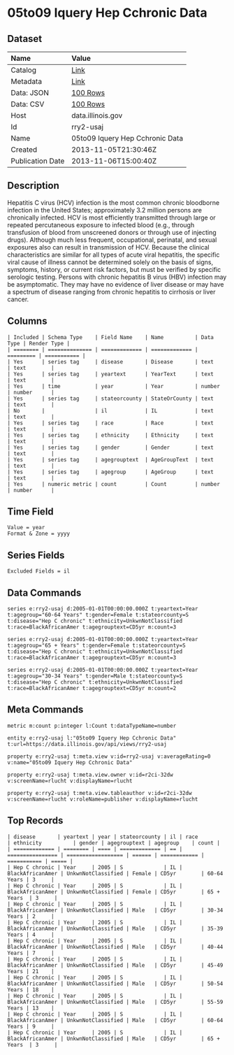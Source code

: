 # 05to09 Iquery Hep Cchronic Data

## Dataset

| Name | Value |
| :--- | :---- |
| Catalog | [Link](https://catalog.data.gov/dataset/05to09-iquery-hep-cchronic-data-61bb1) |
| Metadata | [Link](https://data.illinois.gov/api/views/rry2-usaj) |
| Data: JSON | [100 Rows](https://data.illinois.gov/api/views/rry2-usaj/rows.json?max_rows=100) |
| Data: CSV | [100 Rows](https://data.illinois.gov/api/views/rry2-usaj/rows.csv?max_rows=100) |
| Host | data.illinois.gov |
| Id | rry2-usaj |
| Name | 05to09 Iquery Hep Cchronic Data |
| Created | 2013-11-05T21:30:46Z |
| Publication Date | 2013-11-06T15:00:40Z |

## Description

Hepatitis C virus (HCV) infection is the most common chronic bloodborne infection in the United States; approximately 3.2 million persons are chronically infected.  HCV is most efficiently transmitted through large or repeated percutaneous exposure to infected blood (e.g., through transfusion of blood from unscreened donors or through use of injecting drugs). Although much less frequent, occupational, perinatal, and sexual exposures also can result in transmission of HCV. Because the clinical characteristics are similar for all types of acute viral hepatitis, the specific viral cause of illness cannot be determined solely on the basis of signs, symptoms, history, or current risk factors, but must be verified by specific serologic testing. Persons with chronic hepatitis B virus (HBV) infection may be asymptomatic. They may have no evidence of liver disease or may have a spectrum of disease ranging from chronic hepatitis to cirrhosis or liver cancer.

## Columns

```ls
| Included | Schema Type    | Field Name    | Name          | Data Type | Render Type |
| ======== | ============== | ============= | ============= | ========= | =========== |
| Yes      | series tag     | disease       | Disease       | text      | text        |
| Yes      | series tag     | yeartext      | YearText      | text      | text        |
| Yes      | time           | year          | Year          | number    | number      |
| Yes      | series tag     | stateorcounty | StateOrCounty | text      | text        |
| No       |                | il            | IL            | text      | text        |
| Yes      | series tag     | race          | Race          | text      | text        |
| Yes      | series tag     | ethnicity     | Ethnicity     | text      | text        |
| Yes      | series tag     | gender        | Gender        | text      | text        |
| Yes      | series tag     | agegrouptext  | AgeGroupText  | text      | text        |
| Yes      | series tag     | agegroup      | AgeGroup      | text      | text        |
| Yes      | numeric metric | count         | Count         | number    | number      |
```

## Time Field

```ls
Value = year
Format & Zone = yyyy
```

## Series Fields

```ls
Excluded Fields = il
```

## Data Commands

```ls
series e:rry2-usaj d:2005-01-01T00:00:00.000Z t:yeartext=Year t:agegroup="60-64 Years" t:gender=Female t:stateorcounty=S t:disease="Hep C chronic" t:ethnicity=UnkwnNotClassified t:race=BlackAfricanAmer t:agegrouptext=CD5yr m:count=3

series e:rry2-usaj d:2005-01-01T00:00:00.000Z t:yeartext=Year t:agegroup="65 + Years" t:gender=Female t:stateorcounty=S t:disease="Hep C chronic" t:ethnicity=UnkwnNotClassified t:race=BlackAfricanAmer t:agegrouptext=CD5yr m:count=3

series e:rry2-usaj d:2005-01-01T00:00:00.000Z t:yeartext=Year t:agegroup="30-34 Years" t:gender=Male t:stateorcounty=S t:disease="Hep C chronic" t:ethnicity=UnkwnNotClassified t:race=BlackAfricanAmer t:agegrouptext=CD5yr m:count=2
```

## Meta Commands

```ls
metric m:count p:integer l:Count t:dataTypeName=number

entity e:rry2-usaj l:"05to09 Iquery Hep Cchronic Data" t:url=https://data.illinois.gov/api/views/rry2-usaj

property e:rry2-usaj t:meta.view v:id=rry2-usaj v:averageRating=0 v:name="05to09 Iquery Hep Cchronic Data"

property e:rry2-usaj t:meta.view.owner v:id=r2ci-32dw v:screenName=rlucht v:displayName=rlucht

property e:rry2-usaj t:meta.view.tableauthor v:id=r2ci-32dw v:screenName=rlucht v:roleName=publisher v:displayName=rlucht
```

## Top Records

```ls
| disease       | yeartext | year | stateorcounty | il | race             | ethnicity          | gender | agegrouptext | agegroup    | count | 
| ============= | ======== | ==== | ============= | == | ================ | ================== | ====== | ============ | =========== | ===== | 
| Hep C chronic | Year     | 2005 | S             | IL | BlackAfricanAmer | UnkwnNotClassified | Female | CD5yr        | 60-64 Years | 3     | 
| Hep C chronic | Year     | 2005 | S             | IL | BlackAfricanAmer | UnkwnNotClassified | Female | CD5yr        | 65 + Years  | 3     | 
| Hep C chronic | Year     | 2005 | S             | IL | BlackAfricanAmer | UnkwnNotClassified | Male   | CD5yr        | 30-34 Years | 2     | 
| Hep C chronic | Year     | 2005 | S             | IL | BlackAfricanAmer | UnkwnNotClassified | Male   | CD5yr        | 35-39 Years | 4     | 
| Hep C chronic | Year     | 2005 | S             | IL | BlackAfricanAmer | UnkwnNotClassified | Male   | CD5yr        | 40-44 Years | 7     | 
| Hep C chronic | Year     | 2005 | S             | IL | BlackAfricanAmer | UnkwnNotClassified | Male   | CD5yr        | 45-49 Years | 21    | 
| Hep C chronic | Year     | 2005 | S             | IL | BlackAfricanAmer | UnkwnNotClassified | Male   | CD5yr        | 50-54 Years | 18    | 
| Hep C chronic | Year     | 2005 | S             | IL | BlackAfricanAmer | UnkwnNotClassified | Male   | CD5yr        | 55-59 Years | 13    | 
| Hep C chronic | Year     | 2005 | S             | IL | BlackAfricanAmer | UnkwnNotClassified | Male   | CD5yr        | 60-64 Years | 9     | 
| Hep C chronic | Year     | 2005 | S             | IL | BlackAfricanAmer | UnkwnNotClassified | Male   | CD5yr        | 65 + Years  | 3     | 
```
